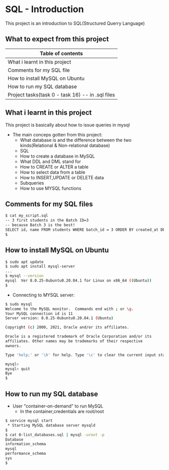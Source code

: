 # SQL - Introduction
This project is an introduction to SQL(Structured Querry Language)

## What to expect from this project
|        Table of contents           |
| -----------------------------------|
|   What i learnt in this project    |
|   Comments for my SQL file         |
|   How to install MySQL on Ubuntu   |
|   How to run my SQL database       |
|   Project tasks(task 0 - task 16) -- in .sql files  |

## What i learnt in this project
This project is basically about how to issue queries in mysql
- The main conceps gotten from this project:
   - What database is and the difference between the two kinds(Relational & Non-relational database)
   - SQL
   - How to create a database in MySQL
   - What DDL and DML stand for 
   - How to CREATE or ALTER a table
   - How to select data from a table
   - How to INSERT,UPDATE or DELETE data
   - Subqueries
   - How to use MYSQL functions
 

## Comments for my SQL files
```bash
$ cat my_script.sql
-- 3 first students in the Batch ID=3
-- because Batch 3 is the best!
SELECT id, name FROM students WHERE batch_id = 3 ORDER BY created_at DESC LIMIT 3;
$
```

## How to install MySQL on Ubuntu
```bash
$ sudo apt update
$ sudo apt install mysql-server
...
$ mysql --version
mysql  Ver 8.0.25-0ubuntu0.20.04.1 for Linux on x86_64 ((Ubuntu))
$
```
- Connecting to MYSQL server:
```bash
$ sudo mysql
Welcome to the MySQL monitor.  Commands end with ; or \g.
Your MySQL connection id is 11
Server version: 8.0.25-0ubuntu0.20.04.1 (Ubuntu)

Copyright (c) 2000, 2021, Oracle and/or its affiliates.

Oracle is a registered trademark of Oracle Corporation and/or its
affiliates. Other names may be trademarks of their respective
owners.

Type 'help;' or '\h' for help. Type '\c' to clear the current input statement.

mysql>
mysql> quit
Bye
$
```

## How to run my SQL database
- User "container-on-demand" to run MySQL
   - In the container,credentials are root/root
```bash
$ service mysql start
 * Starting MySQL database server mysqld
$
$ cat 0-list_databases.sql | mysql -uroot -p
Database
information_schema
mysql
performance_schema
sys
$
```
